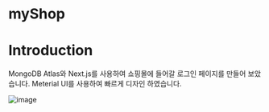 # myShop

# Introduction
MongoDB Atlas와 Next.js를 사용하여 쇼핑몰에 들어갈 로그인 페이지를 만들어 보았습니다.
Meterial UI를 사용하여 빠르게 디자인 하였습니다.

![image](https://github.com/user-attachments/assets/8c9cb242-f283-48e1-989c-32de0aca7710)
